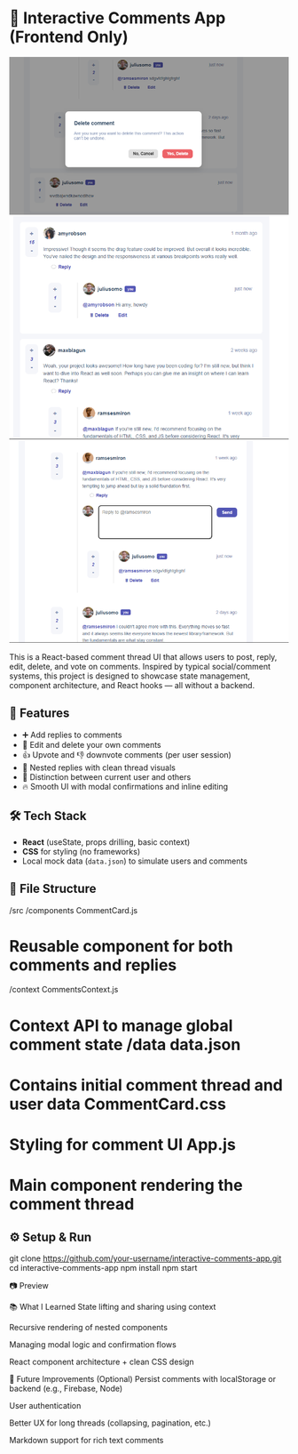 # 💬 Interactive Comments App (Frontend Only)

![Image1](src/Preview/image1.png)
![Image2](src/Preview/image2.png)
![Image3](src/Preview/image3.png)


This is a React-based comment thread UI that allows users to post, reply, edit, delete, and vote on comments. Inspired by typical social/comment systems, this project is designed to showcase state management, component architecture, and React hooks — all without a backend.

## 🧠 Features

- ➕ Add replies to comments
- 🧾 Edit and delete your own comments
- 👍 Upvote and 👎 downvote comments (per user session)
- 🧵 Nested replies with clean thread visuals
- 🧍 Distinction between current user and others
- 🔥 Smooth UI with modal confirmations and inline editing

## 🛠 Tech Stack

- **React** (useState, props drilling, basic context)
- **CSS** for styling (no frameworks)
- Local mock data (`data.json`) to simulate users and comments

## 📁 File Structure

/src /components CommentCard.js 
# Reusable component for both comments and replies 
/context CommentsContext.js 
# Context API to manage global comment state /data data.json 
# Contains initial comment thread and user data CommentCard.css 
# Styling for comment UI App.js
# Main component rendering the comment thread


## ⚙️ Setup & Run
git clone https://github.com/your-username/interactive-comments-app.git
cd interactive-comments-app
npm install
npm start

📷 Preview

📚 What I Learned
State lifting and sharing using context

Recursive rendering of nested components

Managing modal logic and confirmation flows

React component architecture + clean CSS design

🚀 Future Improvements (Optional)
Persist comments with localStorage or backend (e.g., Firebase, Node)

User authentication

Better UX for long threads (collapsing, pagination, etc.)

Markdown support for rich text comments
